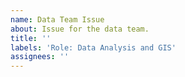 ```yaml
---
name: Data Team Issue
about: Issue for the data team.
title: ''
labels: 'Role: Data Analysis and GIS'
assignees: ''
---
```

